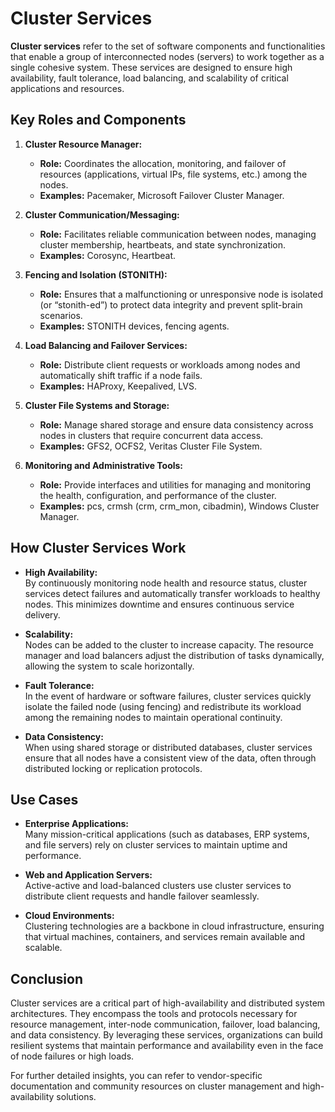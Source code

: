 # Cluster Services

**Cluster services** refer to the set of software components and functionalities that enable a group of interconnected nodes (servers) to work together as a single cohesive system. These services are designed to ensure high availability, fault tolerance, load balancing, and scalability of critical applications and resources.

## Key Roles and Components

1. **Cluster Resource Manager:**  
   - **Role:** Coordinates the allocation, monitoring, and failover of resources (applications, virtual IPs, file systems, etc.) among the nodes.  
   - **Examples:** Pacemaker, Microsoft Failover Cluster Manager.
  
2. **Cluster Communication/Messaging:**  
   - **Role:** Facilitates reliable communication between nodes, managing cluster membership, heartbeats, and state synchronization.  
   - **Examples:** Corosync, Heartbeat.
  
3. **Fencing and Isolation (STONITH):**  
   - **Role:** Ensures that a malfunctioning or unresponsive node is isolated (or “stonith-ed”) to protect data integrity and prevent split-brain scenarios.  
   - **Examples:** STONITH devices, fencing agents.
  
4. **Load Balancing and Failover Services:**  
   - **Role:** Distribute client requests or workloads among nodes and automatically shift traffic if a node fails.  
   - **Examples:** HAProxy, Keepalived, LVS.
  
5. **Cluster File Systems and Storage:**  
   - **Role:** Manage shared storage and ensure data consistency across nodes in clusters that require concurrent data access.  
   - **Examples:** GFS2, OCFS2, Veritas Cluster File System.
  
6. **Monitoring and Administrative Tools:**  
   - **Role:** Provide interfaces and utilities for managing and monitoring the health, configuration, and performance of the cluster.  
   - **Examples:** pcs, crmsh (crm, crm_mon, cibadmin), Windows Cluster Manager.

## How Cluster Services Work

- **High Availability:**  
  By continuously monitoring node health and resource status, cluster services detect failures and automatically transfer workloads to healthy nodes. This minimizes downtime and ensures continuous service delivery.

- **Scalability:**  
  Nodes can be added to the cluster to increase capacity. The resource manager and load balancers adjust the distribution of tasks dynamically, allowing the system to scale horizontally.

- **Fault Tolerance:**  
  In the event of hardware or software failures, cluster services quickly isolate the failed node (using fencing) and redistribute its workload among the remaining nodes to maintain operational continuity.

- **Data Consistency:**  
  When using shared storage or distributed databases, cluster services ensure that all nodes have a consistent view of the data, often through distributed locking or replication protocols.

## Use Cases

- **Enterprise Applications:**  
  Many mission-critical applications (such as databases, ERP systems, and file servers) rely on cluster services to maintain uptime and performance.
  
- **Web and Application Servers:**  
  Active-active and load-balanced clusters use cluster services to distribute client requests and handle failover seamlessly.
  
- **Cloud Environments:**  
  Clustering technologies are a backbone in cloud infrastructure, ensuring that virtual machines, containers, and services remain available and scalable.

## Conclusion

Cluster services are a critical part of high-availability and distributed system architectures. They encompass the tools and protocols necessary for resource management, inter-node communication, failover, load balancing, and data consistency. By leveraging these services, organizations can build resilient systems that maintain performance and availability even in the face of node failures or high loads.

For further detailed insights, you can refer to vendor-specific documentation and community resources on cluster management and high-availability solutions.
